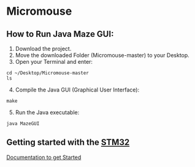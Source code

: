 # Micromouse

## How to Run Java Maze GUI:
    
1.  Download the project.
2.  Move the downloaded Folder (Micromouse-master) to your Desktop.
3.  Open your Terminal and enter:
```
cd ~/Desktop/Micromouse-master
ls
```
4. Compile the Java GUI (Graphical User Interface):
```
make
```
5. Run the Java executable: 
```
java MazeGUI
```

## Getting started with the [STM32](https://github.com/jimenezjose/STM32)

[Documentation to get Started](https://github.com/jimenezjose/STM32)
